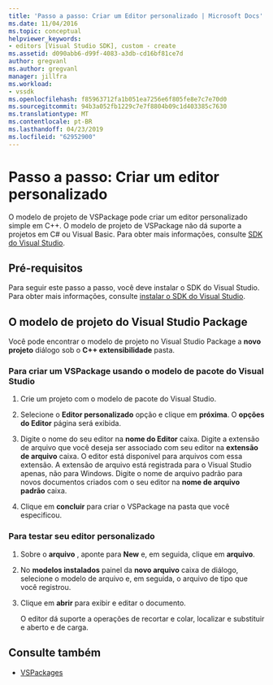 ```yaml
---
title: 'Passo a passo: Criar um Editor personalizado | Microsoft Docs'
ms.date: 11/04/2016
ms.topic: conceptual
helpviewer_keywords:
- editors [Visual Studio SDK], custom - create
ms.assetid: d090abb6-d99f-4083-a3db-cd16bf81ce7d
author: gregvanl
ms.author: gregvanl
manager: jillfra
ms.workload:
- vssdk
ms.openlocfilehash: f85963712fa1b051ea7256e6f805fe8e7c7e70d0
ms.sourcegitcommit: 94b3a052fb1229c7e7f8804b09c1d403385c7630
ms.translationtype: MT
ms.contentlocale: pt-BR
ms.lasthandoff: 04/23/2019
ms.locfileid: "62952900"
---
```

# <a name="walkthrough-create-a-custom-editor"></a>Passo a passo: Criar um editor personalizado
O modelo de projeto de VSPackage pode criar um editor personalizado simple em C++. O modelo de projeto de VSPackage não dá suporte a projetos em C# ou Visual Basic. Para obter mais informações, consulte [SDK do Visual Studio](../extensibility/visual-studio-sdk.md).

## <a name="prerequisites"></a>Pré-requisitos
 Para seguir este passo a passo, você deve instalar o SDK do Visual Studio. Para obter mais informações, consulte [instalar o SDK do Visual Studio](../extensibility/installing-the-visual-studio-sdk.md).

## <a name="the-visual-studio-package-project-template"></a>O modelo de projeto do Visual Studio Package
 Você pode encontrar o modelo de projeto no Visual Studio Package a **novo projeto** diálogo sob o **C++ extensibilidade** pasta.

### <a name="to-create-a-vspackage-using-the-visual-studio-package-template"></a>Para criar um VSPackage usando o modelo de pacote do Visual Studio

1. Crie um projeto com o modelo de pacote do Visual Studio.

2. Selecione o **Editor personalizado** opção e clique em **próxima**. O **opções do Editor** página será exibida.

3. Digite o nome do seu editor na **nome do Editor** caixa. Digite a extensão de arquivo que você deseja ser associado com seu editor na **extensão de arquivo** caixa. O editor está disponível para arquivos com essa extensão. A extensão de arquivo está registrada para o Visual Studio apenas, não para Windows. Digite o nome de arquivo padrão para novos documentos criados com o seu editor na **nome de arquivo padrão** caixa.

4. Clique em **concluir** para criar o VSPackage na pasta que você especificou.

### <a name="to-test-your-custom-editor"></a>Para testar seu editor personalizado

1. Sobre o **arquivo** , aponte para **New** e, em seguida, clique em **arquivo**.

2. No **modelos instalados** painel da **novo arquivo** caixa de diálogo, selecione o modelo de arquivo e, em seguida, o arquivo de tipo que você registrou.

3. Clique em **abrir** para exibir e editar o documento.

     O editor dá suporte a operações de recortar e colar, localizar e substituir e aberto e de carga.

## <a name="see-also"></a>Consulte também
- [VSPackages](../extensibility/internals/vspackages.md)